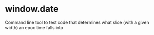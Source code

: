 window.date
=========

Command line tool to test code that determines what slice (with a given width) an epoc time falls into
